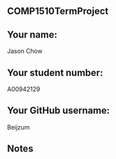 ## COMP1510TermProject

## Your name:

Jason Chow

## Your student number:

A00942129

## Your GitHub username:

Beijzum

## Notes
